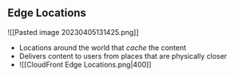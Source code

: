## Edge Locations
![[Pasted image 20230405131425.png]]
- Locations around the world that *cache* the content
- Delivers content to users from places that are physically closer
- ![[CloudFront Edge Locations.png|400]]
